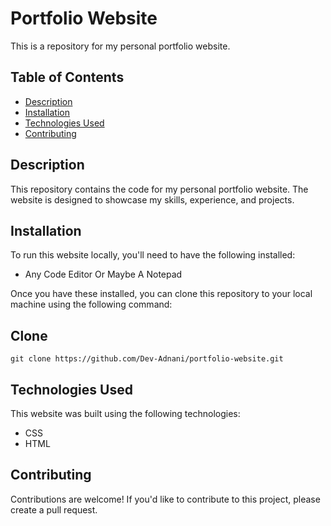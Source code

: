 # Portfolio Website

This is a repository for my personal portfolio website.

## Table of Contents

- [Description](#description)
- [Installation](#installation)
- [Technologies Used](#technologies-used)
- [Contributing](#contributing)

## Description

This repository contains the code for my personal portfolio website. The website is designed to showcase my skills, experience, and projects.

## Installation

To run this website locally, you'll need to have the following installed:

- Any Code Editor Or Maybe A Notepad

Once you have these installed, you can clone this repository to your local machine using the following command:

## Clone 

```git clone https://github.com/Dev-Adnani/portfolio-website.git```

## Technologies Used

This website was built using the following technologies:

- CSS
- HTML

## Contributing

Contributions are welcome! If you'd like to contribute to this project, please create a pull request.

